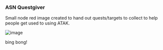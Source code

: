 ### ASN Questgiver

Small node red image created to hand out quests/targets to collect to help people get used to using ATAK.

![image](https://github.com/skadakar/asn-questgiver/assets/25975089/c61e6478-9418-4932-9bf4-eaa358232062)

bing bong!
